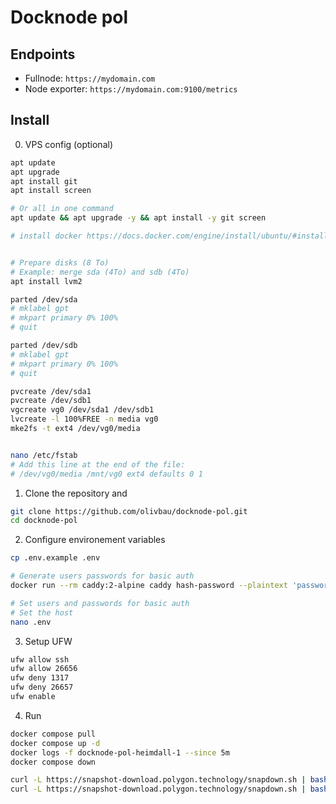 # Docknode pol

## Endpoints

- Fullnode: `https://mydomain.com`
- Node exporter: `https://mydomain.com:9100/metrics`

## Install

0. VPS config (optional)

```bash
apt update
apt upgrade
apt install git
apt install screen

# Or all in one command
apt update && apt upgrade -y && apt install -y git screen

# install docker https://docs.docker.com/engine/install/ubuntu/#install-using-the-repository


# Prepare disks (8 To)
# Example: merge sda (4To) and sdb (4To)
apt install lvm2

parted /dev/sda
# mklabel gpt
# mkpart primary 0% 100%
# quit

parted /dev/sdb
# mklabel gpt
# mkpart primary 0% 100%
# quit

pvcreate /dev/sda1
pvcreate /dev/sdb1
vgcreate vg0 /dev/sda1 /dev/sdb1
lvcreate -l 100%FREE -n media vg0
mke2fs -t ext4 /dev/vg0/media


nano /etc/fstab
# Add this line at the end of the file:
# /dev/vg0/media /mnt/vg0 ext4 defaults 0 1
```

1. Clone the repository and

```bash
git clone https://github.com/olivbau/docknode-pol.git
cd docknode-pol
```

2. Configure environement variables

```bash
cp .env.example .env

# Generate users passwords for basic auth
docker run --rm caddy:2-alpine caddy hash-password --plaintext 'password'

# Set users and passwords for basic auth
# Set the host
nano .env
```

3. Setup UFW

```bash
ufw allow ssh
ufw allow 26656
ufw deny 1317
ufw deny 26657
ufw enable
```

4. Run

```bash
docker compose pull
docker compose up -d
docker logs -f docknode-pol-heimdall-1 --since 5m
docker compose down
```

```bash
curl -L https://snapshot-download.polygon.technology/snapdown.sh | bash -s -- --network mainnet --client heimdall --extract-dir ./heimdall/data --validate-checksum true
curl -L https://snapshot-download.polygon.technology/snapdown.sh | bash -s -- --network mainnet --client bor --extract-dir ./bor/data --validate-checksum true
```
